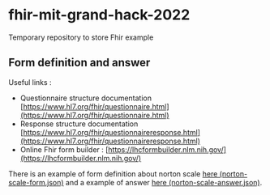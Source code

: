 # fhir-mit-grand-hack-2022

Temporary repository to store Fhir example

## Form definition and answer

Useful links : 

 * Questionnaire structure documentation [https://www.hl7.org/fhir/questionnaire.html](https://www.hl7.org/fhir/questionnaire.html)  
 * Response structure documentation [https://www.hl7.org/fhir/questionnaireresponse.html](https://www.hl7.org/fhir/questionnaireresponse.html)  
 * Online Fhir form builder : [https://lhcformbuilder.nlm.nih.gov/](https://lhcformbuilder.nlm.nih.gov/)  


There is an example of form definition about norton scale [here (norton-scale-form.json)](./questionnaire/norton-scale-form.json)  and a example of answer [here (norton-scale-answer.json)](./questionnaire/norton-scale-answer.json).  

